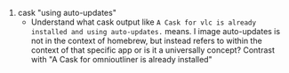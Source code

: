 1. cask "using auto-updates"
	* Understand what cask output like `A Cask for vlc is already installed and using auto-updates.` means. I image auto-updates is not in the context of homebrew, but instead refers to within the context of that specific app or is it a universally concept? Contrast with "A Cask for omnioutliner is already installed"
